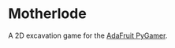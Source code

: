 # Motherlode
A 2D excavation game for the [AdaFruit PyGamer](https://www.adafruit.com/product/4242).
